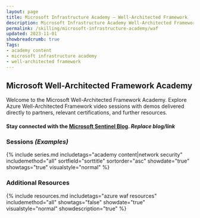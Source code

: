 ```yaml
---
layout: page
title: Microsoft Infrastructure Academy — Well-Architected Framework
description: Microsoft Infrastructure Academy Well-Architected Framework.
permalink: /skilling/microsoft-infrastructure-academy/waf
updated: 2023-11-01
showbreadcrumb: true
Tags:
- academy content
- microsoft infrastructure academy
- well-architected framework
---
```


## Microsoft Well-Architected Framework Academy
Welcome to the Microsoft Well-Architected Framework Academy. Explore Azure Well-Architected Framework video sessions with demos delivered directly to partners, relevant certifications, and further resources.

#### Stay connected with the [Microsoft Sentinel Blog](https://techcommunity.microsoft.com/t5/microsoft-sentinel-blog/bg-p/MicrosoftSentinelBlog). *Replace blog/link*

### Sessions *(Examples)*
{% include series.md 
    includetags="academy content|network security" includemethod="all" 
    sortfield="sorttitle" sortorder="asc" showdate="true" showtags="true" 
    visualstyle="normal" 
%}

### Additional Resources

{% include resources.md 
    includetags="azure waf resources"
    includemethod="all" 
    showtags="false" 
    showdate="true" 
    visualstyle="normal" 
    showdescription="true"
%}